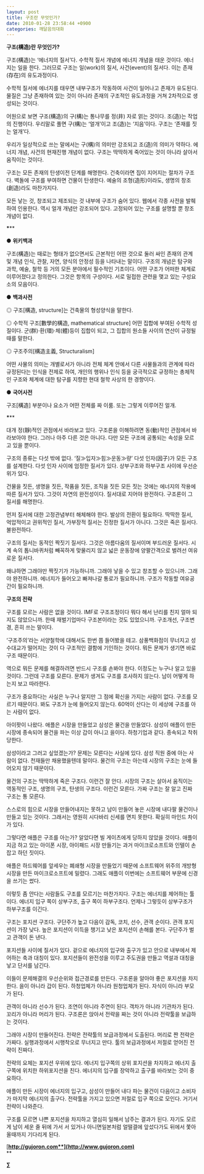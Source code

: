 ```yaml
---
layout: post
title: 구조란 무엇인가?
date: 2010-01-28 23:58:44 +0900
categories: 깨달음의대화
---
```

**구조(構造)란 무엇인가?**


  


구조(構造)는 ‘에너지의 질서’다. 수학적 질서 개념에 에너지 개념을 태운 것이다. 에너지는 일을 한다. 그러므로 구조는 일(work)의 질서, 사건(event)의 질서다. 이는 존재(存在)의 유도과정이다. 


  


수학적 질서에 에너지를 태우면 내부구조가 작동하여 사건이 일어나고 존재가 유도된다. 물질은 그냥 존재하여 있는 것이 아니라 존재의 구조적인 유도과정을 거쳐 2차적으로 생성되는 것이다. 


  


어원으로 보면 구조(構造)의 구(構)는 통나무를 정(井) 자로 얽는 것이다. 조(造)는 작업의 진행이다. 우리말로 풀면 구(構)는 ‘얼개’이고 조(造)는 ‘지음’이다. 구조는 ‘존재를 짓는 얼개’다.


  


우리가 일상적으로 쓰는 말에서는 구(構)의 의미만 강조되고 조(造)의 의미가 약하다. 에너지 개념, 사건의 현재진행 개념이 없다. 구조는 딱딱하게 죽어있는 것이 아니라 살아서 움직이는 것이다.


  


구조는 모든 존재의 탄생이전 단계를 해명한다. 건축이라면 집이 지어지는 절차가 구조다. 벽돌에 구조를 부여하면 건물이 탄생한다. 예술의 조형(造形)이라도, 생명의 창조(創造)라도 마찬가지다. 


  


모든 낳는 것, 창조되고 제조되는 것 내부에 구조가 숨어 있다. 웹에서 각종 사전을 발췌하여 인용한다. 역시 얼개 개념만 강조되어 있다. 고정되어 있는 구조를 설명할 뿐 창조 개념이 없다.


  


**\*****


  


● **위키백과** 

구조(構造)는 때로는 형태가 없으면서도 근본적인 어떤 것으로 둘러 싸인 존재의 관계 및 개념 인식, 관찰, 자연, 양식의 안정성 등을 나타내는 말이다. 구조의 개념은 탐구와 과학, 예술, 철학 등 거의 모든 분야에서 필수적인 기초이다. 어떤 구조가 어떠한 체계로 이루어졌다고 정의한다. 그것은 항목의 구성이다. 서로 밀접한 관련을 맺고 있는 구성요소의 모음이다.


  


● **백과사전** 

◎ 구조[構造, structure]는 건축물의 형성양식을 말한다. 


  


◎ 수학적 구조[數學的構造, mathematical structure] 어떤 집합에 부여된 수학적 성질이다. 군(群)·환(環)·체(體)등이 집합이 되고, 그 집합의 원소들 사이의 연산이 규정될 때를 말한다. 


  


◎ 구조주의[構造主義, Structuralism] 

어떤 사물의 의미는 개별로서가 아니라 전체 체계 안에서 다른 사물들과의 관계에 따라 규정된다는 인식을 전제로 하여, 개인의 행위나 인식 등을 궁극적으로 규정하는 총체적인 구조와 체계에 대한 탐구를 지향한 현대 철학 사상의 한 경향이다. 


  


● **국어사전** 

구조[構造] 부분이나 요소가 어떤 전체를 짜 이룸. 또는 그렇게 이루어진 얼개. 


  


**\*****


  


대개 정(靜)적인 관점에서 바라보고 있다. 구조론을 이해하려면 동(動)적인 관점에서 바라보아야 한다. 그러나 아주 다른 것은 아니다. 다만 모든 구조에 공통되는 속성을 모르고 있을 뿐이다. 


  


구조의 종류는 다섯 밖에 없다. ‘질≫입자≫힘≫운동≫량’ 다섯 인자(因子)가 모든 구조를 설계한다. 다섯 인자 사이에 엄정한 질서가 있다. 상부구조와 하부구조 사이에 우선순위가 있다. 


  


건물을 짓든, 생명을 짓든, 작품을 짓든, 조직을 짓든 모든 짓는 것에는 에너지의 작용에 따른 질서가 있다. 그것이 자연의 완전성이다. 질서대로 지어야 완전하다. 구조론이 그 질서를 해명한다. 


  


먼저 질서에 대한 고정관념부터 해체해야 한다. 발상의 전환이 필요하다. 딱딱한 질서, 억압적이고 권위적인 질서, 가부장적 질서는 진정한 질서가 아니다. 그것은 죽은 질서다. 불완전하다. 


  


구조의 질서는 동적인 짝짓기 질서다. 그것은 아름다움의 질서이며 부드러운 질서다. 시계 속의 톱니바퀴처럼 빼꼭하게 맞물리지 않고 넓은 운동장에 양팔간격으로 벌려선 여유로운 질서다. 


  


왜냐하면 그래야만 짝짓기가 가능하니까. 그래야 낳을 수 있고 창조할 수 있으니까. 그래야 완전하니까. 에너지가 들어오고 빠져나갈 통로가 필요하니까. 구조가 작동할 여유공간이 필요하니까. 

  

  


**구조의 전략**


  


구조를 모르는 사람은 없을 것이다. IMF로 구조조정이다 뭐다 해서 난리를 친지 얼마 되지도 않았으니까. 한때 재벌기업마다 구조본이라는 것도 있었으니까. 구조개선, 구조변경, 흔히 쓰는 말이다.


  


‘구조주의’라는 서양철학에 대해서도 한번 쯤 들어봤을 테고. 삼풍백화점이 무너지고 성수대교가 떨어지는 것이 다 구조적인 결함에 기인하는 것이다. 뭐든 문제가 생기면 바로 구조 때문이다. 


  


역으로 뭐든 문제를 해결하려면 반드시 구조를 손봐야 한다. 이정도는 누구나 알고 있을 것이다. 그런데 구조를 모른다. 문제가 생겨도 구조를 조사하지 않는다. 남이 어떻게 하는지 보고 따라한다. 


  


구조가 중요하다는 사실은 누구나 알지만 그 점에 확신을 가지는 사람이 없다. 구조를 모르기 때문이다. 봐도 구조가 눈에 들어오지 않는다. 60억이 산다는 이 세상에 구조를 아는 사람이 없다. 


  


아이팟이 나왔다. 애플은 시장을 만들었고 삼성은 물건을 만들었다. 삼성이 애플이 만든 시장에 종속되어 물건을 파는 이상 갑이 아니고 을이다. 하청기업과 같다. 종속되고 착취당한다. 


  


삼성이라고 그러고 싶었겠는가? 문제는 모른다는 사실에 있다. 삼성 직원 중에 아는 사람이 없다. 천재들만 채용했을텐데 말이다. 물건의 구조는 아는데 시장의 구조는 눈에 들어오지 않기 때문이다.


  


물건의 구조는 딱딱하게 죽은 구조다. 이런건 잘 안다. 시장의 구조는 살아서 움직이는 역동적인 구조, 생명의 구조, 탄생의 구조다. 이런건 모른다. 가짜 구조는 잘 알고 진짜 구조는 통 모른다.


  


스스로의 힘으로 시장을 만들어내지는 못하고 남이 만들어 놓은 시장에 내다팔 물건이나 만들고 있는 것이다. 그래서는 영원히 시다바리 신세를 면치 못한다. 확실히 마인드 차이가 있다.


  


그렇다면 애플은 구조를 아는가? 알았다면 빌 게이츠에게 당하지 않았을 것이다. 애플이 지금 하고 있는 아이폰 시장, 아이패드 시장 만들기는 과거 마이크로소프트와 인텔이 손잡고 하던 짓이다. 


  


애플은 하드웨어를 앞세우는 폐쇄형 시장을 만들었기 때문에 소프트웨어 위주의 개방형 시장을 만든 마이크로소프트에 밀렸다. 그래도 애플이 이번에는 소프트웨어 부문에 신경을 쓰기는 썼다. 


  


이렇듯 좀 안다는 사람들도 구조를 모르기는 마찬가지다. 구조는 에너지를 제어하는 툴이다. 에너지 입구 쪽이 상부구조, 출구 쪽이 하부구조다. 언제나 그렇듯이 상부구조가 하부구조를 이긴다.


  


구조는 포지션 구조다. 구단주가 높고 다음이 감독, 코치, 선수, 관객 순이다. 관객 포지션이 가장 낮다. 높은 포지션이 이득을 챙기고 낮은 포지션이 손해를 본다. 구단주가 벌고 관객이 돈 낸다.


  


포지션들 사이에 질서가 있다. 겉으로 에너지의 입구와 출구가 있고 안으로 내부에서 제어하는 축과 대칭이 있다. 포지션들이 완전성을 이루고 주도권을 만들고 역설과 대칭을 낳고 단서를 남긴다.


  


이들이 문제해결의 우선순위와 접근경로를 만든다. 구조론을 알아야 좋은 포지션을 차지한다. 을이 아니라 갑이 된다. 하청업체가 아니라 원청업체가 된다. 자식이 아니라 부모가 된다. 


  


관객이 아니라 선수가 된다. 조연이 아니라 주연이 된다. 객차가 아니라 기관차가 된다. 꼬리가 아니라 머리가 된다. 구조론은 앉아서 전략을 짜는 것이 아니라 전략툴을 보급하는 것이다. 


  


그래야 시장이 만들어진다. 전략은 전략툴의 보급과정에서 도출된다. 머리로 짠 전략은 가짜다. 실행과정에서 시행착오로 무너지고 만다. 툴의 보급과정에서 저절로 얻어진 전략이 진짜다.


  


전략의 요체는 포지션 우위에 있다. 에너지 입구쪽의 상위 포지션을 차지하고 에너지 출구쪽에 위치한 하위포지션을 친다. 에너지의 입구를 장악하고 출구를 바라보는 것이 중요하다. 


  


애플이 만든 시장이 에너지의 입구고, 삼성이 만들어 내다 파는 물건이 다음이고 소비자가 마지막 에너지의 출구다. 전략툴을 가지고 있으면 저절로 입구 쪽으로 모인다. 거기서 전략이 나와준다.  
  
구조를 모르면 나쁜 포지션을 차지하고 열심히 일해서 남주는 결과가 된다. 자기도 모르게 남이 세운 줄 뒤에 가서 서 있거나 아니면일본처럼 얼떨결에 앞섰다가도 뒤에서 쫓아올때까지 기다리게 된다.

  

  


[**http://gujoron.com**](http://www.gujoron.com)**  
** 

**∑**